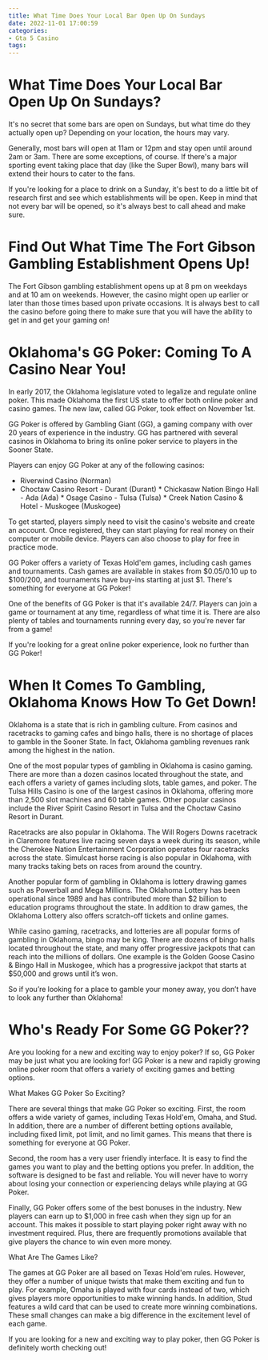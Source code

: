 ```yaml
---
title: What Time Does Your Local Bar Open Up On Sundays
date: 2022-11-01 17:00:59
categories:
- Gta 5 Casino
tags:
---
```



#  What Time Does Your Local Bar Open Up On Sundays?

It's no secret that some bars are open on Sundays, but what time do they actually open up? Depending on your location, the hours may vary.

Generally, most bars will open at 11am or 12pm and stay open until around 2am or 3am. There are some exceptions, of course. If there's a major sporting event taking place that day (like the Super Bowl), many bars will extend their hours to cater to the fans. 

If you're looking for a place to drink on a Sunday, it's best to do a little bit of research first and see which establishments will be open. Keep in mind that not every bar will be opened, so it's always best to call ahead and make sure.

#  Find Out What Time The Fort Gibson Gambling Establishment Opens Up!

The Fort Gibson gambling establishment opens up at 8 pm on weekdays and at 10 am on weekends. However, the casino might open up earlier or later than those times based upon private occasions. It is always best to call the casino before going there to make sure that you will have the ability to get in and get your gaming on!

#  Oklahoma's GG Poker: Coming To A Casino Near You!

In early 2017, the Oklahoma legislature voted to legalize and regulate online poker. This made Oklahoma the first US state to offer both online poker and casino games. The new law, called GG Poker, took effect on November 1st.

GG Poker is offered by Gambling Giant (GG), a gaming company with over 20 years of experience in the industry. GG has partnered with several casinos in Oklahoma to bring its online poker service to players in the Sooner State.

Players can enjoy GG Poker at any of the following casinos:

* Riverwind Casino (Norman)
 * Choctaw Casino Resort - Durant (Durant) * Chickasaw Nation Bingo Hall - Ada (Ada) * Osage Casino - Tulsa (Tulsa) * Creek Nation Casino & Hotel - Muskogee (Muskogee)

To get started, players simply need to visit the casino's website and create an account. Once registered, they can start playing for real money on their computer or mobile device. Players can also choose to play for free in practice mode.

GG Poker offers a variety of Texas Hold'em games, including cash games and tournaments. Cash games are available in stakes from $0.05/0.10 up to $100/200, and tournaments have buy-ins starting at just $1. There's something for everyone at GG Poker!

One of the benefits of GG Poker is that it's available 24/7. Players can join a game or tournament at any time, regardless of what time it is. There are also plenty of tables and tournaments running every day, so you're never far from a game!

If you're looking for a great online poker experience, look no further than GG Poker!

#  When It Comes To Gambling, Oklahoma Knows How To Get Down!

Oklahoma is a state that is rich in gambling culture. From casinos and racetracks to gaming cafes and bingo halls, there is no shortage of places to gamble in the Sooner State. In fact, Oklahoma gambling revenues rank among the highest in the nation.

One of the most popular types of gambling in Oklahoma is casino gaming. There are more than a dozen casinos located throughout the state, and each offers a variety of games including slots, table games, and poker. The Tulsa Hills Casino is one of the largest casinos in Oklahoma, offering more than 2,500 slot machines and 60 table games. Other popular casinos include the River Spirit Casino Resort in Tulsa and the Choctaw Casino Resort in Durant.

Racetracks are also popular in Oklahoma. The Will Rogers Downs racetrack in Claremore features live racing seven days a week during its season, while the Cherokee Nation Entertainment Corporation operates four racetracks across the state. Simulcast horse racing is also popular in Oklahoma, with many tracks taking bets on races from around the country.

Another popular form of gambling in Oklahoma is lottery drawing games such as Powerball and Mega Millions. The Oklahoma Lottery has been operational since 1989 and has contributed more than $2 billion to education programs throughout the state. In addition to draw games, the Oklahoma Lottery also offers scratch-off tickets and online games.

While casino gaming, racetracks, and lotteries are all popular forms of gambling in Oklahoma, bingo may be king. There are dozens of bingo halls located throughout the state, and many offer progressive jackpots that can reach into the millions of dollars. One example is the Golden Goose Casino & Bingo Hall in Muskogee, which has a progressive jackpot that starts at $50,000 and grows until it’s won.

So if you’re looking for a place to gamble your money away, you don’t have to look any further than Oklahoma!

#  Who's Ready For Some GG Poker??

Are you looking for a new and exciting way to enjoy poker? If so, GG Poker may be just what you are looking for! GG Poker is a new and rapidly growing online poker room that offers a variety of exciting games and betting options.

What Makes GG Poker So Exciting?

There are several things that make GG Poker so exciting. First, the room offers a wide variety of games, including Texas Hold'em, Omaha, and Stud. In addition, there are a number of different betting options available, including fixed limit, pot limit, and no limit games. This means that there is something for everyone at GG Poker.

Second, the room has a very user friendly interface. It is easy to find the games you want to play and the betting options you prefer. In addition, the software is designed to be fast and reliable. You will never have to worry about losing your connection or experiencing delays while playing at GG Poker.

Finally, GG Poker offers some of the best bonuses in the industry. New players can earn up to $1,000 in free cash when they sign up for an account. This makes it possible to start playing poker right away with no investment required. Plus, there are frequently promotions available that give players the chance to win even more money.

What Are The Games Like?

The games at GG Poker are all based on Texas Hold'em rules. However, they offer a number of unique twists that make them exciting and fun to play. For example, Omaha is played with four cards instead of two, which gives players more opportunities to make winning hands. In addition, Stud features a wild card that can be used to create more winning combinations. These small changes can make a big difference in the excitement level of each game.

If you are looking for a new and exciting way to play poker, then GG Poker is definitely worth checking out!